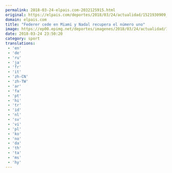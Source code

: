 ```yaml
---
permalink: 2018-03-24-elpais.com-2032125915.html
original: https://elpais.com/deportes/2018/03/24/actualidad/1521930909_325276.html#?ref=rss&format=simple&link=link
domain: elpais.com
title: "Federer cede en Miami y Nadal recupera el número uno"
image: https://ep00.epimg.net/deportes/imagenes/2018/03/24/actualidad/1521930909_325276_1521934924_rrss_normal.jpg
date: 2018-03-24 23:50:20
category: sport
translations: 
 - 'en'
 - 'de'
 - 'ru'
 - 'ja'
 - 'fr'
 - 'it'
 - 'zh-CN'
 - 'zh-TW'
 - 'ar'
 - 'fa'
 - 'pt'
 - 'hi'
 - 'tr'
 - 'id'
 - 'nl'
 - 'sv'
 - 'vi'
 - 'pl'
 - 'ko'
 - 'no'
 - 'da'
 - 'th'
 - 'ta'
 - 'ms'
 - 'hy'
---
```



